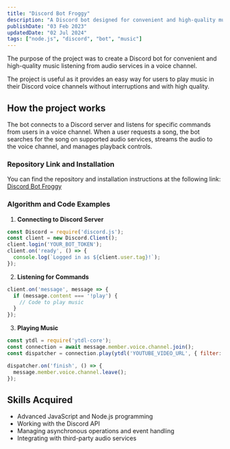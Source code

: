 ```yaml
---
title: "Discord Bot Froggy"
description: "A Discord bot designed for convenient and high-quality music listening from audio services in a voice channel"
publishDate: "03 Feb 2023"
updatedDate: "02 Jul 2024"
tags: ["node.js", "discord", "bot", "music"]
---
```

The purpose of the project was to create a Discord bot for convenient and high-quality music listening from audio services in a voice channel.

The project is useful as it provides an easy way for users to play music in their Discord voice channels without interruptions and with high quality.

## How the project works

The bot connects to a Discord server and listens for specific commands from users in a voice channel. When a user requests a song, the bot searches for the song on supported audio services, streams the audio to the voice channel, and manages playback controls.

### Repository Link and Installation

You can find the repository and installation instructions at the following link:
[Discord Bot Froggy](https://github.com/Fulldroper/discord.bot.froggy)

### Algorithm and Code Examples

1. **Connecting to Discord Server**
```javascript
const Discord = require('discord.js');
const client = new Discord.Client();
client.login('YOUR_BOT_TOKEN');
client.on('ready', () => {
  console.log(`Logged in as ${client.user.tag}!`);
});
```

2. **Listening for Commands**
```javascript
client.on('message', message => {
  if (message.content === '!play') {
    // Code to play music
  }
});
```

3. **Playing Music**
```javascript
const ytdl = require('ytdl-core');
const connection = await message.member.voice.channel.join();
const dispatcher = connection.play(ytdl('YOUTUBE_VIDEO_URL', { filter: 'audioonly' }));

dispatcher.on('finish', () => {
  message.member.voice.channel.leave();
});
```

## Skills Acquired

- Advanced JavaScript and Node.js programming
- Working with the Discord API
- Managing asynchronous operations and event handling
- Integrating with third-party audio services

